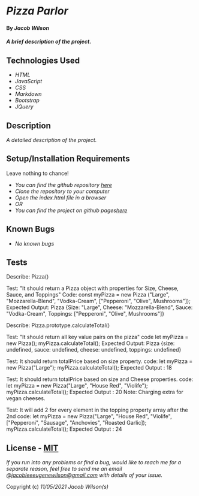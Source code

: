 # _Pizza Parlor_

#### By _**Jacob Wilson**_

#### _A brief description of the project._

## Technologies Used

* _HTML_
* _JavaScript_
* _CSS_
* _Markdown_
* _Bootstrap_
* _JQuery_

## Description

_A detailed description of the project._

## Setup/Installation Requirements

Leave nothing to chance!

* _You can find the github repository [here]()_
* _Clone the repository to your computer_
* _Open the index.html file in a browser_
* _OR_
* _You can find the project on github pages[here]()_

## Known Bugs

* _No known bugs_

## Tests

Describe: Pizza()

Test: "It should return a Pizza object with properties for Size, Cheese, Sauce, and Toppings"
Code: const myPizza = new Pizza ("Large", "Mozzarella-Blend", "Vodka-Cream",      ["Pepperoni", "Olive", Mushrooms"]);
Expected Output: Pizza {Size: "Large", Cheese: "Mozzarella-Blend", Sauce: "Vodka-Cream", Toppings: ["Pepperoni", "Olive", Mushrooms"]}

Describe: Pizza.prototype.calculateTotal()

Test: "It should return all key value pairs on the pizza"
code  let myPizza = new Pizza();
      myPizza.calculateTotal();
Expected Output: Pizza {size: undefined, sauce: undefined, cheese: undefined, toppings: undefined}

Test: It should return totalPrice based on size property.
code: let myPizza = new Pizza("Large");
      myPizza.calculateTotal();
Expected Output : 18

Test: It should return totalPrice based on size and Cheese properties.
code: let myPizza = new Pizza("Large", "House Red", "Violife");
      myPizza.calculateTotal();
Expected Output : 20
Note: Charging extra for vegan cheeses.

Test: It will add 2 for every element in the topping property array after the 2nd
code: let myPizza = new Pizza("Large", "House Red", "Violife", ["Pepperoni", "Sausage", "Anchovies", "Roasted Garlic]);
      myPizza.calculateTotal();
Expected Output : 24

## License - [MIT](https://opensource.org/licenses/MIT)

_If you run into any problems or find a bug, would like to reach me for a separate reason, feel free to send me an email @jacobleeeugenewilson@gmail.com with details of your issue._

Copyright (c) _11/05/2021_ _Jacob Wilson(s)_